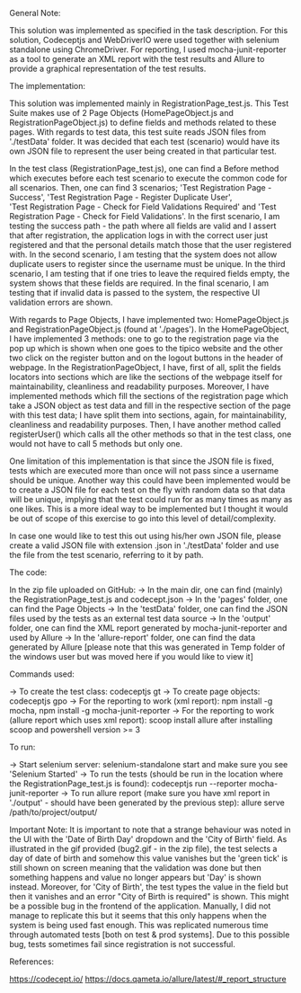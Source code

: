 General Note:

This solution was implemented as specified in the task description. For this solution, Codeceptjs and WebDriverIO were used together with selenium standalone
using ChromeDriver. For reporting, I used mocha-junit-reporter as a tool to generate an XML report with the test results and Allure to provide a graphical
representation of the test results.  

The implementation: 

This solution was implemented mainly in RegistrationPage_test.js. This Test Suite makes use of 2 Page Objects (HomePageObject.js and RegistrationPageObject.js) 
to define fields and methods related to these pages. With regards to test data, this test suite reads JSON files from './testData' folder. It was decided that
each test (scenario) would have its own JSON file to represent the user being created in that particular test. 

In the test class (RegistrationPage_test.js), one can find a Before method which executes before each test scenario to execute the common code for all scenarios.
Then, one can find 3 scenarios; 'Test Registration Page - Success', 'Test Registration Page - Register Duplicate User',  
'Test Registration Page - Check for Field Validations Required' and 'Test Registration Page - Check for Field Validations'. In the first scenario, I am testing
the success path - the path where all fields are valid and I assert that after registration, the application logs in with the correct user just registered and
that the personal details match those that the user registered with. In the second scenario, I am testing that the system does not allow duplicate users to
register since the username must be unique. In the third scenario, I am testing that if one tries to leave the required fields empty, the system shows that
these fields are required. In the final scenario, I am testing that if invalid data is passed to the system, the respective UI validation errors are shown. 

With regards to Page Objects, I have implemented two: HomePageObject.js and RegistrationPageObject.js (found at './pages'). In the HomePageObject, I have 
implemented 3 methods: one to go to the registration page via the pop up which is shown when one goes to the tipico website and the other two click on the 
register button and on the logout buttons in the header of webpage. In the RegistrationPageObject, I have, first of all, split the fields locators into 
sections which are like the sections of the webpage itself for maintainability, cleanliness and readability purposes. Moreover, I have implemented methods 
which fill the sections of the registration page which take a JSON object as test data and fill in the respective section of the page with this test data; 
I have split them into sections, again, for maintainability, cleanliness and readability purposes. Then, I have another method called registerUser() which 
calls all the other methods so that in the test class, one would not have to call 5 methods but only one. 

One limitation of this implementation is that since the JSON file is fixed, tests which are executed more than once will not pass since a username should be 
unique. Another way this could have been implemented would be to create a JSON file for each test on the fly with random data so that data will be unique,
implying that the test could run for as many times as many as one likes. This is a more ideal way to be implemented but I thought it would be out of scope of
this exercise to go into this level of detail/complexity. 

In case one would like to test this out using his/her own JSON file, please create a valid JSON file with extension .json in './testData' folder and use the 
file from the test scenario, referring to it by path. 

The code:

In the zip file uploaded on GitHub:
-> In the main dir, one can find (mainly) the RegistrationPage_test.js and codecept.json
-> In the 'pages' folder, one can find the Page Objects
-> In the 'testData' folder, one can find the JSON files used by the tests as an external test data source
-> In the 'output' folder, one can find the XML report generated by mocha-junit-reporter and used by Allure
-> In the 'allure-report' folder, one can find the data generated by Allure [please note that this was generated in Temp folder of the windows user but was
   moved here if you would like to view it]

Commands used: 

-> To create the test class: codeceptjs gt 
-> To create page objects: codeceptjs gpo
-> For the reporting to work (xml report): npm install -g mocha, npm install -g mocha-junit-reporter
-> For the reporting to work (allure report which uses xml report): scoop install allure after installing scoop and powershell version >= 3

To run: 

-> Start selenium server: selenium-standalone start and make sure you see 'Selenium Started'
-> To run the tests (should be run in the location where the RegistrationPage_test.js is found): codeceptjs run --reporter mocha-junit-reporter
-> To run allure report (make sure you have xml report in './output' - should have been generated by the previous step): allure serve /path/to/project/output/

Important Note: It is important to note that a strange behaviour was noted in the UI with the 'Date of Birth Day' dropdown and the 'City of Birth' field. As
illustrated in the gif provided (bug2.gif - in the zip file), the test selects a day of date of birth and somehow this value vanishes but the 'green tick'
is still shown on screen meaning that the validation was done but then something happens and value no longer appears but 'Day' is shown instead. Moreover,
for 'City of Birth', the test types the value in the field but then it vanishes and an error "City of Birth is required" is shown. This might be a possible
bug in the frontend of the application. Manually, I did not manage to replicate this but it seems that this only happens when the system is being used fast
enough. This was replicated numerous time through automated tests [both on test & prod systems]. Due to this possible bug, tests sometimes fail since 
registration is not successful.

References:

https://codecept.io/
https://docs.qameta.io/allure/latest/#_report_structure